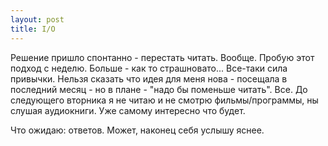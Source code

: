 ```yaml
--- 
layout: post
title: I/O
---
```

Решение пришло спонтанно - перестать читать. Вообще. Пробую этот подход с неделю. Больше - как то страшновато...  Все-таки сила привычки. Нельзя сказать что идея для меня нова - посещала в последний месяц - но в плане - "надо бы поменьше читать". Все. До следующего вторника я не читаю и не смотрю фильмы/программы, ны слушая аудиокниги. Уже самому интересно что будет.

Что ожидаю: ответов. Может, наконец себя услышу яснее.
